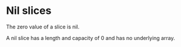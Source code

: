 # Nil slices
The zero value of a slice is nil.

A nil slice has a length and capacity of 0 and has no underlying array.